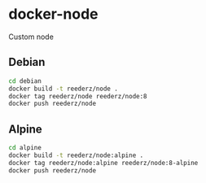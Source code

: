 # docker-node

Custom node

## Debian

```bash
cd debian
docker build -t reederz/node .
docker tag reederz/node reederz/node:8
docker push reederz/node
```

## Alpine

```bash
cd alpine
docker build -t reederz/node:alpine .
docker tag reederz/node:alpine reederz/node:8-alpine
docker push reederz/node
```
